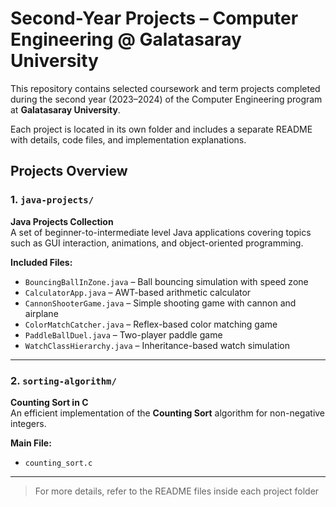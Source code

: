 # Second-Year Projects – Computer Engineering @ Galatasaray University

This repository contains selected coursework and term projects completed during the second year (2023–2024) of the Computer Engineering program at **Galatasaray University**.

Each project is located in its own folder and includes a separate README with details, code files, and implementation explanations.

## Projects Overview

### 1. `java-projects/`
**Java Projects Collection**  
A set of beginner-to-intermediate level Java applications covering topics such as GUI interaction, animations, and object-oriented programming.

**Included Files:**
- `BouncingBallInZone.java` – Ball bouncing simulation with speed zone  
- `CalculatorApp.java` – AWT-based arithmetic calculator  
- `CannonShooterGame.java` – Simple shooting game with cannon and airplane  
- `ColorMatchCatcher.java` – Reflex-based color matching game  
- `PaddleBallDuel.java` – Two-player paddle game  
- `WatchClassHierarchy.java` – Inheritance-based watch simulation

---

### 2. `sorting-algorithm/`
**Counting Sort in C**  
An efficient implementation of the **Counting Sort** algorithm for non-negative integers.

**Main File:**
- `counting_sort.c`

---

> For more details, refer to the README files inside each project folder